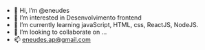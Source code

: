 - 👋 Hi, I’m @eneudes
- 👀 I’m interested in Desenvolvimento frontend
- 🌱 I’m currently learning javaScript, HTML, css, ReactJS, NodeJS.
- 💞️ I’m looking to collaborate on ...
- 📫 eneudes.ap@gmail.com 

<!---
eneudes/eneudes is a ✨ special ✨ repository because its `README.md` (this file) appears on your GitHub profile.
You can click the Preview link to take a look at your changes.
--->
